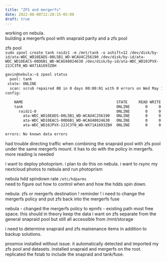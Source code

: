 ```yaml
---
title: "ZFS and mergerfs"
date: 2022-08-08T22:28:15-05:00
draft: true
---
```


working on nebula.  
building a mergerfs pool with snapraid parity and a zfs pool  

zfs pool  
`sudo zpool create tank raidz1 -m /mnt/tank -o ashift=12 /dev/disk/by-id/ata-WDC_WD10EADS-00L5B1_WD-WCAU4C256190 /dev/disk/by-id/ata-WDC_WD10EACS-00D6B1_WD-WCAU48024630 /dev/disk/by-id/ata-WDC_WD10JPVX-22JC3T0_WD-WX71A1693Z8H`  

```bash
gavin@nebula:~$ zpool status
  pool: tank
 state: ONLINE
  scan: scrub repaired 0B in 0 days 00:00:01 with 0 errors on Wed May 11 11:17:26 2022
config:

	NAME                                          STATE     READ WRITE CKSUM
	tank                                          ONLINE       0     0     0
	  raidz1-0                                    ONLINE       0     0     0
	    ata-WDC_WD10EADS-00L5B1_WD-WCAU4C256190   ONLINE       0     0     0
	    ata-WDC_WD10EACS-00D6B1_WD-WCAU48024630   ONLINE       0     0     0
	    ata-WDC_WD10JPVX-22JC3T0_WD-WX71A1693Z8H  ONLINE       0     0     0

errors: No known data errors
```

had trouble directing traffic when combining the snapraid pool with zfs pool under the same mergerfs mount. it has to do with the policy in mergerfs. more reading is needed

i want to deploy photoprism. i plan to do this on nebula. i want to rsync my nextcloud photos to nebula and run photoprism



nebula hdd spindown rate `/etc/hdparms`  
need to figure out how to control when and how the hdds spin down.


nebula: zfs or mergerfs destination
! reminder ! i need to change the mergerfs policy and put zfs back into the mergerfs fuse


nebula - changed the mergerfs policy to epmfs - existing path most free space. this should in theory keep the data i want on zfs separate from the general snapraid pool but still all accessible from /mnt/storage

i need to determine snapraid and zfs mainenance items in addition to backup solutions. 


proxmox installed without issue. it automatically detected and imported my zfs pool and datasets. installed snapraid and mergerfs on the root. replicated the fstab to include the snapraid and tank/fuse. 